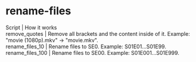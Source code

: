 # rename-files
Script          | How it works<br>
remove_quotes   | Remove all brackets and the content inside of it. Example: "movie (1080p).mkv" -> "movie.mkv".<br>
rename_files_10 | Rename files to S<season>E0<counter>. Example: S01E01...S01E99.<br>
rename_files_100 | Rename files to S<season>E00<counter>. Example: S01E001...S01E999.
